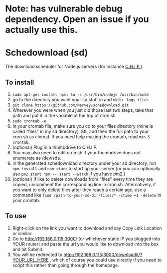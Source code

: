 # Note: has vulnerable debug dependency. Open an issue if you actually use this. #

# Schedownload (sd) #

The download scheduler for Node.js servers (for instance [C.H.I.P.](https://getchip.com)).

## To install ##

1. `sudo apt-get install npm; ln -s /usr/bin/nodejs /usr/bin/node`
1. go to the directory you want your sd stuff in and `mkdir logs files`
1. `git clone https://github.com/Narvey/schedownload.git`
1. Wherever you were when you just did those last two steps, take that path and put it in the variable at the top of cron.sh.
2. `sudo crontab -e`
3. In your crontab file, make sure you cd to your files directory (mine is called "files" in my sd directory), &&, and then the full path to your cron.sh as cloned. If you need help making the crontab, read `man 5 crontab`.
1. (optional) Plug in a thumbdrive to C.H.I.P. 
1. You may also need to edit cron.sh if your thumbdrive does not enumerate as /dev/sda.
9. in the generated schedownload directory under your sd directory, run `npm install` and `npm start` to start up your server (or you can optionally use `pm2 start npm -- start --watch` if you have pm2.)
10. (optional) If like to delete downloads from "files" every time they are copied, uncomment the corresponding line in cron.sh. Alternatively, if you want to only delete files after they reach a certain age, use a command like `find /path-to-your-sd-dir/files/* -ctime +1 -delete` in your crontab.

## To use ##

1. Right-click on the link you want to download and say Copy Link Location or similar.
2. Go to http://192.168.0.115:3000/ (or whichever static IP you plugged into YOUR router) and paste the url you would like to download into the box and hit Submit.
3. You will be redirected to http://192.168.0.115:3000/downloadit/?YOUR_URL_HERE , which of course you could use directly if you need to script this rather than going through the homepage.
